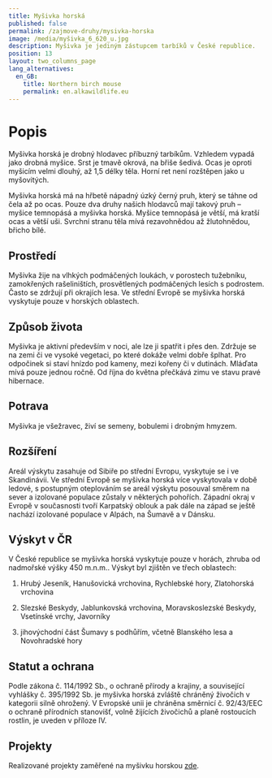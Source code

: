 ```yaml
---
title: Myšivka horská
published: false
permalink: /zajmove-druhy/mysivka-horska
image: /media/myšivka_6_620_u.jpg
description: Myšivka je jediným zástupcem tarbíků v České republice.
position: 13
layout: two_columns_page
lang_alternatives:
  en_GB:
    title: Northern birch mouse
    permalink: en.alkawildlife.eu
---
```

# Popis

Myšivka horská je drobný hlodavec příbuzný tarbíkům. Vzhledem vypadá jako drobná myšice. Srst je tmavě okrová, na břiše šedivá. Ocas je oproti myšicím velmi dlouhý, až 1,5 délky těla. Horní ret není rozštěpen jako u myšovitých. 

Myšivka horská má na hřbetě nápadný úzký černý pruh, který se táhne od čela až po ocas. Pouze dva druhy našich hlodavců mají takový pruh – myšice temnopásá a myšivka horská. Myšice temnopásá je větší, má kratší ocas a větší uši. Svrchní stranu těla mívá rezavohnědou až žlutohnědou, břicho bílé.

## Prostředí

Myšivka žije na vlhkých podmáčených loukách, v porostech tužebníku, zamokřených rašeliništích, prosvětlených podmáčených lesích s podrostem. Často se zdržují při okrajích lesa. Ve střední Evropě se myšivka horská vyskytuje pouze v horských oblastech. 

## Způsob života

Myšivka je aktivní především v noci, ale lze ji spatřit i přes den. Zdržuje se na zemi či ve vysoké vegetaci, po které dokáže velmi dobře šplhat. Pro odpočinek si staví hnízdo pod kameny, mezi kořeny či v dutinách. Mláďata mívá pouze jednou ročně. Od října do května přečkává zimu ve stavu pravé hibernace.

## Potrava 

Myšivka je všežravec, živí se semeny, bobulemi i drobným hmyzem.

## Rozšíření

Areál výskytu zasahuje od Sibiře po střední Evropu, vyskytuje se i ve Skandinávii. Ve střední Evropě se myšivka horská více vyskytovala v době ledové, s postupným oteplováním se areál výskytu posouval směrem na sever a izolované populace zůstaly v některých pohořích. Západní okraj v Evropě v současnosti tvoří Karpatský oblouk a pak dále na západ se ještě nachází izolované populace v Alpách, na Šumavě a v Dánsku. 

## Výskyt v ČR

V České republice se myšivka horská vyskytuje pouze v horách, zhruba od nadmořské výšky 450 m.n.m.. Výskyt byl zjištěn ve třech oblastech:

1. Hrubý Jeseník, Hanušovická vrchovina, Rychlebské hory, Zlatohorská vrchovina

2. Slezské Beskydy, Jablunkovská vrchovina, Moravskoslezské Beskydy, Vsetínské vrchy, Javorníky

3. jihovýchodní část Šumavy s podhůřím, včetně Blanského lesa a Novohradské hory

## Statut a ochrana 

Podle zákona č. 114/1992 Sb., o ochraně přírody a krajiny, a související vyhlášky č. 395/1992 Sb. je myšivka horská zvláště chráněný živočich v kategorii silně ohrožený. V Evropské unii je chráněna směrnicí č. 92/43/EEC o ochraně přírodních stanovišť, volně žijících živočichů a planě rostoucích rostlin, je uveden v příloze IV. 

## Projekty

Realizované projekty zaměřené na myšivku horskou [zde](https://www.alkawildlife.eu/projects#category=my%C5%A1ivka-horsk%C3%A1).
